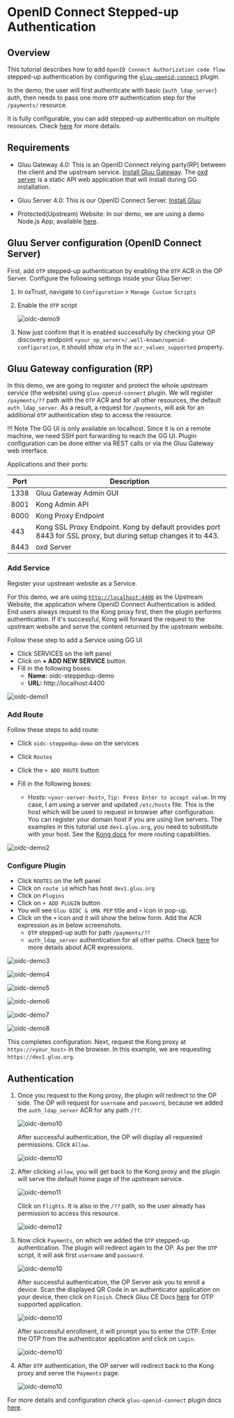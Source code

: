 # OpenID Connect Stepped-up Authentication 

## Overview

This tutorial describes how to add `OpenID Connect Authorization code flow` stepped-up authentication by configuring the [`gluu-openid-connect`](../../plugin/gluu-openid-connect-uma-pep/) plugin. 

In the demo, the user will first authenticate with basic (`auth_ldap_server`) auth, then needs to pass one more `OTP` authentication step for the `/payments/` resource. 

It is fully configurable, you can add stepped-up authentication on multiple resources. Check [here](../../plugin/gluu-openid-connect-uma-pep/) for more details. 

## Requirements

- Gluu Gateway 4.0: This is an OpenID Connect relying party(RP) between the client and the upstream service. [Install Gluu Gateway](../installation.md). The [oxd server](https://gluu.org/docs/oxd/4.0/) is a static API web application that will install during GG installation.

- Gluu Server 4.0: This is our OpenID Connect Server. [Install Gluu](https://gluu.org/docs/ce/4.0/installation-guide/install-ubuntu/)

- Protected(Upstream) Website: In our demo, we are using a demo Node.js App, available [here](https://github.com/GluuFederation/gluu-gateway/tree/version_4.0/gg-demo/node-ejs). 

## Gluu Server configuration (OpenID Connect Server)
   
First, add `OTP` stepped-up authentication by enabling the `OTP` ACR in the OP Server. Configure the following settings inside your Gluu Server: 

1. In oxTrust, navigate to `Configuration` > `Manage Custom Scripts` 

1. Enable the `OTP` script
     
     ![oidc-demo9](../img/oidc-demo9.png)

1. Now just confirm that it is enabled successfully by checking your OP discovery endpoint `<your_op_server>/.well-known/openid-configuration`, it should show `otp` in the `acr_values_supported` property.

## Gluu Gateway configuration (RP)

In this demo, we are going to register and protect the whole upstream service (the website) using `gluu-openid-connect` plugin. We will register `/payments/??` path with the `OTP` ACR and for all other resources, the default `auth_ldap_server`. As a result, a request for `/payments`, will ask for an additional `OTP` authentication step to access the resource.     

!!! Note
    The GG UI is only available on localhost. Since it is on a remote machine, we need SSH port forwarding to reach the GG UI. Plugin configuration can be done either via REST calls or via the Gluu Gateway web interface.  

Applications and their ports:

| Port | Description |
|------|-------------|
|1338| Gluu Gateway Admin GUI|
|8001|Kong Admin API|
|8000|Kong Proxy Endpoint|
|443|Kong SSL Proxy Endpoint. Kong by default provides port 8443 for SSL proxy, but during setup changes it to 443.|
|8443|oxd Server| 

### Add Service

Register your upstream website as a Service.

For this demo, we are using [`http://localhost:4400`](https://github.com/GluuFederation/gluu-gateway/tree/version_4.0/gg-demo/node-ejs) as the Upstream Website, the application where OpenID Connect Authentication is added. End users always request to the Kong proxy first, then the plugin performs authentication. If it's successful, Kong will forward the request to the upstream website and serve the content returned by the upstream website.

Follow these step to add a Service using GG UI
 
- Click SERVICES on the left panel
- Click on **+ ADD NEW SERVICE** button
- Fill in the following boxes:
    - **Name:** oidc-steppedup-demo
    - **URL:** http://localhost:4400

![oidc-demo1](../img/oidc-demo1.png)

### Add Route

Follow these steps to add route:

- Click `oidc-steppedup-demo` on the services

- Click `Routes`

- Click the `+ ADD ROUTE` button

- Fill in the following boxes:
     - Hosts: `<your-server-host>`, `Tip: Press Enter to accept value`. In my case, I am using a server and updated `/etc/hosts` file. This is the host which will be used to request in browser after configuration. You can register your domain host if you are using live servers. The examples in this tutorial use `dev1.gluu.org`, you need to substitute with your host. See the [Kong docs](https://docs.konghq.com/0.14.x/proxy/#routes-and-matching-capabilities) for more routing capabilities.
  
![oidc-demo2](../img/oidc-demo2.png)

### Configure Plugin

- Click `ROUTES` on the left panel
- Click on `route id` which has host `dev1.gluu.org`
- Click on `Plugins`
- Click on `+ ADD PLUGIN` button
- You will see `Gluu OIDC & UMA PEP` title and `+` icon in pop-up.
- Click on the `+` icon and it will show the below form. Add the ACR expression as in below screenshots.
    - `OTP` stepped-up auth for path `/payments/??`
    - `auth_ldap_server` authentication for all other paths. Check [here](../../plugin/gluu-openid-connect-uma-pep/#dynamic-url-base-acrs-stepped-up-authentication) for more details about ACR expressions.

![oidc-demo3](../img/oidc-demo3.png)

![oidc-demo4](../img/oidc-demo4.png)

![oidc-demo5](../img/oidc-demo5.png)

![oidc-demo6](../img/oidc-demo6.png)

![oidc-demo7](../img/oidc-demo7.png)

![oidc-demo8](../img/oidc-demo8.png)

This completes configuration. Next, request the Kong proxy at `https://<your_host>` in the browser. In this example, we are requesting `https://dev1.gluu.org`.

## Authentication

1. Once you request to the Kong proxy, the plugin will redirect to the OP side. The OP will request for `username` and `password`, because we added the `auth_ldap_server` ACR for any path `/??`.

     ![oidc-demo10](../img/oidc-demo10.png)
     
     After successful authentication, the OP will display all requested permissions. Click `Allow`.
     
     ![oidc-demo10](../img/oidc-demo11.png)

2. After clicking `allow`, you will get back to the Kong proxy and the plugin will serve the default home page of the upstream service.

     ![oidc-demo11](../img/oidc-demo12.png)
     
     Click on `Flights`. It is also in the `/??` path, so the user already has permission to access this resource.
     
     ![oidc-demo12](../img/oidc-demo13.png)

3. Now click `Payments`, on which we added the `OTP` stepped-up authentication. The plugin will redirect again to the OP. As per the `OTP` script, it will ask first `username` and `password`.

     ![oidc-demo10](../img/oidc-demo10.png)
     
     After successful authentication, the OP Server ask you to enroll a device. Scan the displayed QR Code in an authenticator application on your device, then click on `Finish`. Check Gluu CE Docs [here](https://gluu.org/docs/ce/authn-guide/otp/#recommended-otp-apps) for OTP supported application.
     
     ![oidc-demo10](../img/oidc-demo14.png)
     
     After successful enrollment, it will prompt you to enter the OTP. Enter the OTP from the authenticator application and click on `Login`.
     
     ![oidc-demo10](../img/oidc-demo15.png)

4. After `OTP` authentication, the OP server will redirect back to the Kong proxy and serve the `Payments` page. 

     ![oidc-demo10](../img/oidc-demo16.png)

For more details and configuration check `gluu-openid-connect` plugin docs [here](../../plugin/gluu-openid-connect-uma-pep/).
